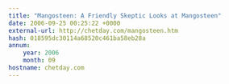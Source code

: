 ```yaml
---
title: "Mangosteen: A Friendly Skeptic Looks at Mangosteen"
date: 2006-09-25 00:25:22 +0000
external-url: http://chetday.com/mangosteen.htm
hash: 018595dc30114a68520c461ba58eb28a
annum:
    year: 2006
    month: 09
hostname: chetday.com
---
```



